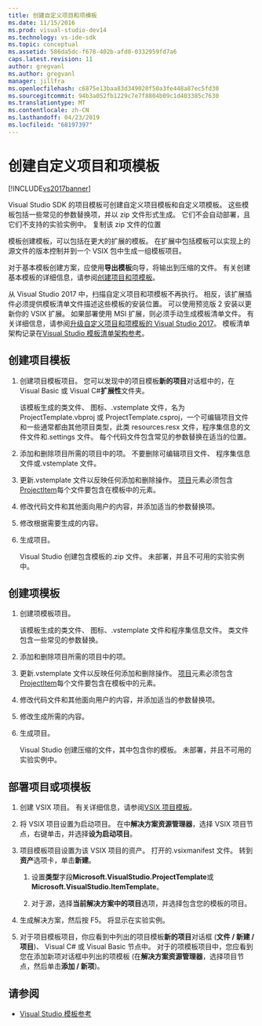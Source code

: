 ```yaml
---
title: 创建自定义项目和项模板
ms.date: 11/15/2016
ms.prod: visual-studio-dev14
ms.technology: vs-ide-sdk
ms.topic: conceptual
ms.assetid: 586da5dc-f678-402b-afd0-0332959fd7a6
caps.latest.revision: 11
author: gregvanl
ms.author: gregvanl
manager: jillfra
ms.openlocfilehash: c6875e13baa83d349020f50a3fe448a87ec5fd30
ms.sourcegitcommit: 94b3a052fb1229c7e7f8804b09c1d403385c7630
ms.translationtype: MT
ms.contentlocale: zh-CN
ms.lasthandoff: 04/23/2019
ms.locfileid: "68197397"
---
```

# <a name="creating-custom-project-and-item-templates"></a>创建自定义项目和项模板
[!INCLUDE[vs2017banner](../includes/vs2017banner.md)]

Visual Studio SDK 的项目模板可创建自定义项目模板和自定义项模板。 这些模板包括一些常见的参数替换项，并以 zip 文件形式生成。 它们不会自动部署，且它们不支持的实验实例中。 复制该 zip 文件的位置

模板创建模板，可以包括在更大的扩展的模板。 在扩展中包括模板可以实现上的源文件的版本控制并到一个 VSIX 包中生成一组模板项目。

对于基本模板创建方案，应使用**导出模板**向导，将输出到压缩的文件。 有关创建基本模板的详细信息，请参阅[创建项目和项模板](../ide/creating-project-and-item-templates.md)。

从 Visual Studio 2017 中，扫描自定义项目和项模板不再执行。 相反，该扩展插件必须提供模板清单文件描述这些模板的安装位置。 可以使用预览版 2 安装以更新你的 VSIX 扩展。 如果部署使用 MSI 扩展，则必须手动生成模板清单文件。 有关详细信息，请参阅[升级自定义项目和项模板的 Visual Studio 2017](/visualstudio/extensibility/upgrading-custom-project-and-item-templates-for-visual-studio-2017?view=vs-2015)。 模板清单架构记录在[Visual Studio 模板清单架构参考](/visualstudio/extensibility/visual-studio-template-manifest-schema-reference)。

## <a name="create-a-project-template"></a>创建项目模板

1. 创建项目模板项目。 您可以发现中的项目模板**新的项目**对话框中的，在 Visual Basic 或 Visual C#**扩展性**文件夹。

     该模板生成的类文件、 图标、.vstemplate 文件，名为 ProjectTemplate.vbproj 或 ProjectTemplate.csproj，一个可编辑项目文件和一些通常都由其他项目类型，此类 resources.resx 文件，程序集信息的文件文件和.settings 文件。 每个代码文件包含常见的参数替换在适当的位置。

2. 添加和删除项目所需的项目中的项。 不要删除可编辑项目文件、 程序集信息文件或.vstemplate 文件。

3. 更新.vstemplate 文件以反映任何添加和删除操作。 [项目](../extensibility/project-element-visual-studio-templates.md)元素必须包含[ProjectItem](../extensibility/projectitem-element-visual-studio-item-templates.md)每个文件要包含在模板中的元素。

4. 修改代码文件和其他面向用户的内容，并添加适当的参数替换项。

5. 修改根据需要生成的内容。

6. 生成项目。

     Visual Studio 创建包含模板的.zip 文件。 未部署，并且不可用的实验实例中。

## <a name="create-an-item-template"></a>创建项模板

1. 创建项模板项目。

     该模板生成的类文件、 图标、.vstemplate 文件和程序集信息文件。 类文件包含一些常见的参数替换。

2. 添加和删除项目所需的项目中的项。

3. 更新.vstemplate 文件以反映任何添加和删除操作。 [项目](../extensibility/project-element-visual-studio-templates.md)元素必须包含[ProjectItem](../extensibility/projectitem-element-visual-studio-item-templates.md)每个文件要包含在模板中的元素。

4. 修改代码文件和其他面向用户的内容，并添加适当的参数替换项。

5. 修改生成所需的内容。

6. 生成项目。

     Visual Studio 创建压缩的文件，其中包含你的模板。 未部署，并且不可用的实验实例中。

## <a name="deploy-the-project-or-item-template"></a>部署项目或项模板

1. 创建 VSIX 项目。 有关详细信息，请参阅[VSIX 项目模板](../extensibility/vsix-project-template.md)。

2. 将 VSIX 项目设置为启动项目。 在中**解决方案资源管理器**，选择 VSIX 项目节点，右键单击，并选择**设为启动项目**。

3. 项目模板项目设置为该 VSIX 项目的资产。 打开的.vsixmanifest 文件。 转到**资产**选项卡，单击**新建**。

    1. 设置**类型**字段**Microsoft.VisualStudio.ProjectTemplate**或**Microsoft.VisualStudio.ItemTemplate**。

    2. 对于源，选择**当前解决方案中的项目**选项，并选择包含您的模板的项目。

4. 生成解决方案，然后按 F5。 将显示在实验实例。

5. 对于项目模板项目，你应看到中列出的项目模板**新的项目**对话框 (**文件 / 新建 / 项目**)、 Visual C# 或 Visual Basic 节点中。 对于的项模板项目中，您应看到您在添加新项对话框中列出的项模板 (在**解决方案资源管理器**，选择项目节点，然后单击**添加 / 新项**)。

## <a name="see-also"></a>请参阅

- [Visual Studio 模板参考](../ide/visual-studio-template-reference.md)